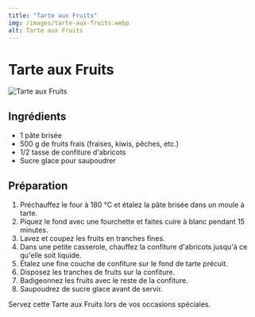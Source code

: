 ```yaml
---
title: "Tarte aux Fruits"
img: /images/tarte-aux-fruits.webp
alt: Tarte aux Fruits
---
```


# Tarte aux Fruits

![Tarte aux Fruits](/images/tarte-aux-fruits.webp)

## Ingrédients

-   1 pâte brisée
-   500 g de fruits frais (fraises, kiwis, pêches, etc.)
-   1/2 tasse de confiture d'abricots
-   Sucre glace pour saupoudrer

## Préparation

1. Préchauffez le four à 180 °C et étalez la pâte brisée dans un moule à tarte.
2. Piquez le fond avec une fourchette et faites cuire à blanc pendant 15 minutes.
3. Lavez et coupez les fruits en tranches fines.
4. Dans une petite casserole, chauffez la confiture d'abricots jusqu'à ce qu'elle soit liquide.
5. Étalez une fine couche de confiture sur le fond de tarte précuit.
6. Disposez les tranches de fruits sur la confiture.
7. Badigeonnez les fruits avec le reste de la confiture.
8. Saupoudrez de sucre glace avant de servir.

Servez cette Tarte aux Fruits lors de vos occasions spéciales.
